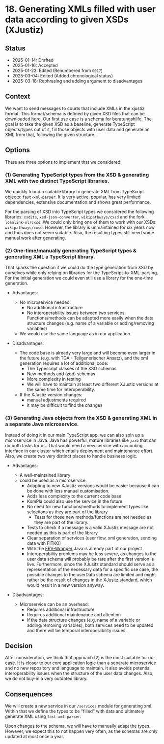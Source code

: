 # 18. Generating XMLs filled with user data according to given XSDs (XJustiz)

## Status

- 2025-01-14: Drafted
- 2025-01-16: Accepted
- 2025-01-22: Edited (Renumbered from `0017`)
- 2025-03-04: Edited (Added chronological status)
- 2025-03-18: Rephrasing and adding argument to disadvantages

## Context

We want to send messages to courts that include XMLs in the xjustiz format.
This format/schema is defined by given XSD files that can be downloaded [here](https://xjustiz.justiz.de/index.php).
Our first use case is a schema for beratungshilfe.
The goal is to take the given XSD as a baseline, generate TypeScript objects/types out of it, fill those objects with user data and generate an XML from that, following the given structure.

## Options

There are three options to implement that we considered:

### (1) Generating TypeScript types from the XSD & generating XML with two distinct TypeScript libraries.

We quickly found a suitable library to generate XML from TypeScript objects: `fast-xml-parser`.
It is very active, popular, has very limited dependencies, extensive documentation and shows great performance.

For the parsing of XSD into TypeScript types we considered the following libraries: `xsd2ts`, `xsd-json-converter`, `wikipathways/cxsd` and the fork `loanlink-nl/cxsd`.
We could only bring one of them to work with our XSDs: `wikipathways/cxsd`.
However, the library is unmaintained for six years now and thus does not seem suitable.
Also, the resulting types still need some manual work after generating.

### (2) One-time/manually generating TypeScript types & generating XML a TypeScript library.

That sparks the question if we could do the type generation from XSD by ourselves while only relying on libraries for the TypeScript-to-XML-parsing.
For the initial generation we could even still use a library for the one-time generation.

- Advantages:

  - No microservice needed:
    - No additional infrastructure
    - No interoperability issues between two services: Functions/methods can be adapted more easily when the data structure changes (e.g. name of a variable or adding/removing variables)
  - We would use the same language as in our application.

- Disadvantages:
  - The code base is already very large and will become even larger in the future (e.g. with TGA - Teilgenerischer Ansatz), and the xml generation requires a lot of additional code:
    - The Typescript classes of the XSD schemas
    - New methods and (zod) schemas
    - More complexity in testing
    - We will have to maintain at least two different XJustiz versions at the same time for interoperability.
  - If the XJustiz version changes:
    - manual adjustments required
    - it may be difficult to find the changes

### (3) Generating Java objects from the XSD & generating XML in a separate Java microservice.

Instead of doing it in our main TypeScript app, we can also spin up a microservice in Java.
Java has powerful, mature libraries like `jaxb` that can do both tasks for us.
That would need a new service with according interface in our cluster which entails deployment and maintenance effort.
Also, we create two very distinct places to handle business logic.

- Advantages:

  - A well-maintained library
  - could be used as a microservice:
    - Adapting to new XJustiz versions would be easier because it can be done with less manual customisation.
    - Adds less complexity to the current code base
    - KomPla could also use the service in the future.
    - No need for new functions/methods to implement types like selections as they are part of the library
      - Tests for those new methods/functions are not needed as they are part of the library.
    - Tests to check if a message is a valid XJustiz message are not needed as this is part of the library
    - Clear separation of services (user flow, xml generation, sending data with FITKO)
    - With the [ERV-Wrapper](https://github.com/digitalservicebund/a2j-erv-wrapper) Java is already part of our project
    - Interoperability problems may be less severe, as changes to the user data schema will probably be rare after the first version is live. Furthermore, since the XJusitz standard should serve as a representation of the necessary data for a specific use case, the possible changes to the userData schema are limited and might rather be the result of changes in the XJusitz standard, which would result in a new version anyway.

- Disadvantages:
  - Microservice can be an overhead:
    - Requires additional infrastructure
    - Requires additional maintenance and attention
    - If the data structure changes (e.g. name of a variable or adding/removing variables), both services need to be updated and there will be temporal interoperability issues.

## Decision

After consideration, we think that approach (2) is the most suitable for our case.
It is closer to our core application logic than a separate microservice and no new repository and language to maintain. It also avoids potential interoperability issues when the structure of the user data changes.
Also, we do not buy-in a very outdated library.

## Consequences

We will create a new service in our `/services` module for generating xml.
Within that we define the types to be "filled" with data and ultimately generate XML using `fast-xml-parser`.

Upon changes to the schema, we will have to manually adapt the types.
However, we expect this to not happen very often, as the schemas are only updated at most once a year.
